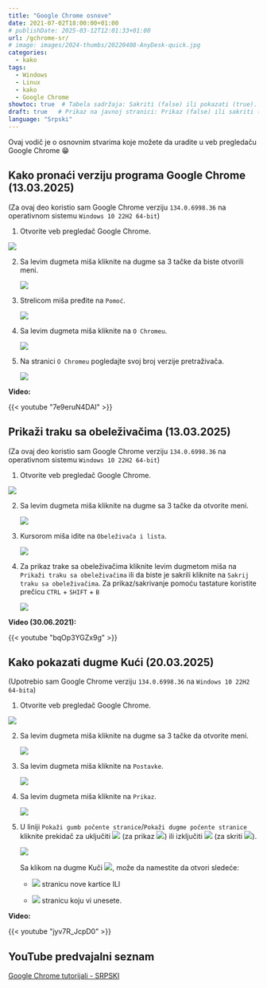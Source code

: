 ```yaml
---
title: "Google Chrome osnove"
date: 2021-07-02T18:00:00+01:00
# publishDate: 2025-03-12T12:01:33+01:00
url: /gchrome-sr/
# image: images/2024-thumbs/20220408-AnyDesk-quick.jpg
categories: 
  - kako
tags: 
  - Windows
  - Linux
  - kako
  - Google Chrome
showtoc: true  # Tabela sadržaja: Sakriti (false) ili pokazati (true).
draft: true   # Prikaz na javnoj stranici: Prikaz (false) ili sakriti (true).
language: "Srpski"
---
```


Ovaj vodič je o osnovnim stvarima koje možete da uradite u veb pregledaču Google Chrome 😁

## Kako pronaći verziju programa Google Chrome (13.03.2025)

(Za ovaj deo koristio sam Google Chrome verziju `134.0.6998.36` na operativnom sistemu `Windows 10 22H2 64-bit`)

1. Otvorite veb pregledač Google Chrome.

 ![](/images/Google-Chrome/GChrome_desktop_shortcut.jpeg)

2. Sa levim dugmeta miša kliknite na dugme sa 3 tačke da biste otvorili meni.
   
   ![](/images/Google-Chrome/Hr_-_GChrome_-_3_tacke_dugme.jpeg)

3. Strelicom miša pređite na `Pomoć`.
   
   ![](/images/Google-Chrome/Hr_-_GChrome_-_meni_-_Pomoc.jpeg)

4. Sa levim dugmeta miša kliknite na `O Chromeu`.
   
   ![](/images/Google-Chrome/Hr_-_GChrome_-_meni_-_Pomoc_-_o_Chromeu.jpeg)

5. Na stranici `O Chromeu` pogledajte svoj broj verzije pretraživača.
   
   ![](/images/Google-Chrome/Hr_-_GChrome_-_Postavke_-_o_Chromeu_stranica.jpeg)

**Video:**

{{< youtube "7e9eruN4DAI" >}}

## Prikaži traku sa obeleživačima (13.03.2025)

(Za ovaj deo koristio sam Google Chrome verziju `134.0.6998.36` na operativnom sistemu `Windows 10 22H2 64-bit`)

1. Otvorite veb pregledač Google Chrome.

 ![](/images/Google-Chrome/GChrome_desktop_shortcut.jpeg)

2. Sa levim dugmeta miša kliknite na dugme sa 3 tačke da otvorite meni.
   
   ![](/images/Google-Chrome/Hr_-_GChrome_-_3_tacke_dugme.jpeg)

3. Kursorom miša idite na `Obeleživača i lista`.
   
   ![](/images/Google-Chrome/Hr_-_GChrome_-_meni_-_Oznake_i_popisi.jpeg)

4. Za prikaz trake sa obeleživačima kliknite levim dugmetom miša na `Prikaži traku sa obeleživačima` ili da biste je sakrili kliknite na `Sakrij traku sa obeleživačima`. Za prikaz/sakrivanje pomoću tastature koristite prečicu `CTRL` + `SHIFT` + `B`
   
   ![](/images/Google-Chrome/Hr_-_GChrome_-_meni_-_Oznake_i_popisi_-_Pokazi_traku_oznake.jpeg)

**Video (30.06.2021):**

{{< youtube "bqOp3YGZx9g" >}}

## Kako pokazati dugme Kući (20.03.2025)

(Upotrebio sam Google Chrome verziju `134.0.6998.36` na `Windows 10 22H2 64-bita`)

1. Otvorite veb pregledač Google Chrome.

 ![](/images/Google-Chrome/GChrome_desktop_shortcut.jpeg)

2. Sa levim dugmeta miša kliknite na dugme sa 3 tačke da otvorite meni.
   
   ![](/images/Google-Chrome/Hr_-_GChrome_-_3_tacke_dugme.jpeg)

1. Sa levim dugmeta miša kliknite na `Postavke`.
   
   ![](/images/Google-Chrome/Hr_-_GChrome_-_Postavke.jpeg)

2. Sa levim dugmeta miša kliknite na `Prikaz`.
   
   ![](/images/Google-Chrome/Hr_-_GChrome_-_Postavke_-_Prikaz..jpeg)

3. U liniji `Pokaži gumb počente stranice`/`Pokaži dugme počente stranice` kliknite prekidač za uključiti ![](/images/Google-Chrome/GChrome_switch_ON.jpeg) (za prikaz ![](/images/Google-Chrome/GChrome_button_home.jpeg)) ili izključiti ![](/images/Google-Chrome/GChrome_switch_OFF.jpeg) (za skriti ![](/images/Google-Chrome/GChrome_button_home.jpeg)).
   
   ![](/images/Google-Chrome/Hr_-_GChrome_-_Postavke_-_Prikaz_-_pokazi_kuci_ON.jpeg)

   Sa klikom na dugme Kuči ![](/images/Google-Chrome/GChrome_button_home.jpeg), može da namestite da otvori sledeće:
   
      - ![](/images/Google-Chrome/Hr_-_GChrome_-_Postavke_-_Prikaz_-_pokazi_kuci_ON_-_nova_kartica.jpeg) stranicu nove kartice ILI
   
      - ![](/images/Google-Chrome/Hr_-_GChrome_-_Postavke_-_Prikaz_-_pokazi_kuci_ON_-_spec_strana.jpeg) stranicu koju vi unesete.

**Video:**

{{< youtube "jyv7R_JcpD0" >}}

## YouTube predvajalni seznam

[Google Chrome tutorijali - SRPSKI](https://www.youtube.com/playlist?list=PLbvZxzmdNckw-B2_mYYIbROTy0VuqR-qa "Kliknite/tapnite da otvorite plejlistu!")